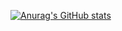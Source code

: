 [![Anurag's GitHub stats](https://github-readme-stats.vercel.app/api?username=RichGelinski)](https://github.com/anuraghazra/github-readme-stats)
